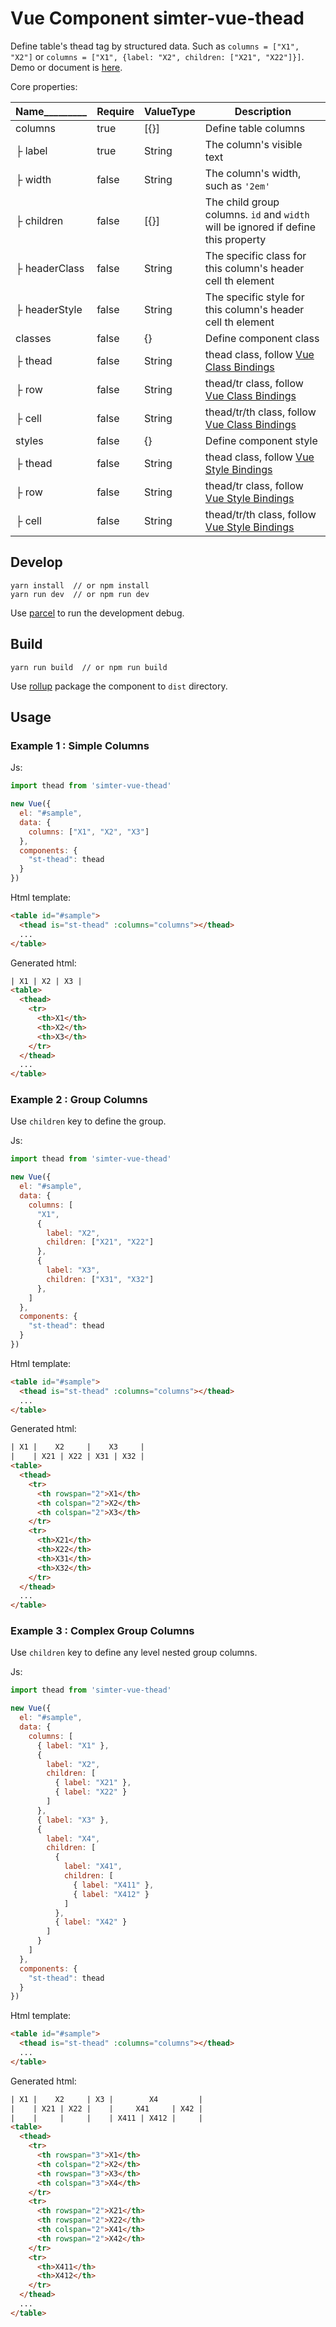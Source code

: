 # Vue Component simter-vue-thead

Define table's thead tag by structured data. Such as `columns = ["X1", "X2"]` or 
`columns = ["X1", {label: "X2", children: ["X21", "X22"]}]`.
Demo or document is [here](https://simter.github.io/simter-vue-thead).

Core properties:

| Name_________ | Require | ValueType | Description
|---------------|---------|-----------|--------------------
| columns       | true    | \[{}\]    | Define table columns
| ├ label       | true    | String    | The column's visible text
| ├ width       | false   | String    | The column's width, such as `'2em'`
| ├ children    | false   | \[{}\]    | The child group columns. `id` and `width` will be ignored if define this property
| ├ headerClass | false   | String    | The specific class for this column's header cell th element
| ├ headerStyle | false   | String    | The specific style for this column's header cell th element
| classes       | false   | {}        | Define component class
| ├ thead       | false   | String    | thead class, follow [Vue Class Bindings]
| ├ row         | false   | String    | thead/tr class, follow [Vue Class Bindings]
| ├ cell        | false   | String    | thead/tr/th class, follow [Vue Class Bindings]
| styles        | false   | {}        | Define component style
| ├ thead       | false   | String    | thead class, follow [Vue Style Bindings]
| ├ row         | false   | String    | thead/tr class, follow [Vue Style Bindings]
| ├ cell        | false   | String    | thead/tr/th class, follow [Vue Style Bindings]

[Vue Class Bindings]: https://vuejs.org/v2/guide/class-and-style.html
[Vue Style Bindings]: https://vuejs.org/v2/guide/class-and-style.html

## Develop

```
yarn install  // or npm install
yarn run dev  // or npm run dev
```

Use [parcel] to run the development debug.

## Build

```
yarn run build  // or npm run build
```

Use [rollup] package the component to `dist` directory.

## Usage

### Example 1 : Simple Columns

Js:

```js
import thead from 'simter-vue-thead'

new Vue({
  el: "#sample",
  data: {
    columns: ["X1", "X2", "X3"]
  },
  components: {
    "st-thead": thead
  }
})
```

Html template:

```html
<table id="#sample">
  <thead is="st-thead" :columns="columns"></thead>
  ...
</table>
```

Generated html:

```html
| X1 | X2 | X3 |
<table>
  <thead>
    <tr>
      <th>X1</th>
      <th>X2</th>
      <th>X3</th>
    </tr>
  </thead>
  ...
</table>
```

### Example 2 : Group Columns

Use `children` key to define the group.

Js:

```js
import thead from 'simter-vue-thead'

new Vue({
  el: "#sample",
  data: {
    columns: [
      "X1",
      {
        label: "X2",
        children: ["X21", "X22"]
      },
      {
        label: "X3",
        children: ["X31", "X32"]
      },
    ]
  },
  components: {
    "st-thead": thead
  }
})
```

Html template:

```html
<table id="#sample">
  <thead is="st-thead" :columns="columns"></thead>
  ...
</table>
```

Generated html:

```html
| X1 |    X2     |    X3     |
|    | X21 | X22 | X31 | X32 |
<table>
  <thead>
    <tr>
      <th rowspan="2">X1</th>
      <th colspan="2">X2</th>
      <th colspan="2">X3</th>
    </tr>
    <tr>
      <th>X21</th>
      <th>X22</th>
      <th>X31</th>
      <th>X32</th>
    </tr>
  </thead>
  ...
</table>
```

### Example 3 : Complex Group Columns

Use `children` key to define any level nested group columns.

Js:

```js
import thead from 'simter-vue-thead'

new Vue({
  el: "#sample",
  data: {
    columns: [
      { label: "X1" },
      {
        label: "X2",
        children: [
          { label: "X21" },
          { label: "X22" }
        ]
      },
      { label: "X3" },
      {
        label: "X4",
        children: [
          {
            label: "X41",
            children: [
              { label: "X411" },
              { label: "X412" }
            ]
          },
          { label: "X42" }
        ]
      }
    ]
  },
  components: {
    "st-thead": thead
  }
})
```

Html template:

```html
<table id="#sample">
  <thead is="st-thead" :columns="columns"></thead>
  ...
</table>
```

Generated html:

```html
| X1 |    X2     | X3 |        X4         |
|    | X21 | X22 |    |     X41     | X42 |
|    |     |     |    | X411 | X412 |     |
<table>
  <thead>
    <tr>
      <th rowspan="3">X1</th>
      <th colspan="2">X2</th>
      <th rowspan="3">X3</th>
      <th colspan="3">X4</th>
    </tr>
    <tr>
      <th rowspan="2">X21</th>
      <th rowspan="2">X22</th>
      <th colspan="2">X41</th>
      <th rowspan="2">X42</th>
    </tr>
    <tr>
      <th>X411</th>
      <th>X412</th>
    </tr>
  </thead>
  ...
</table>
```

[rollup]: https://rollupjs.org
[parcel]: https://parceljs.org
[yarn]: https://yarnpkg.com
